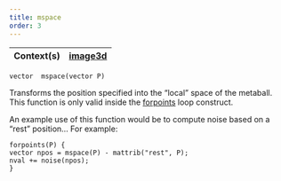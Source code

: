 ```yaml
---
title: mspace
order: 3
---
```

| Context(s) | [image3d](../contexts/image3d.html) |
| --- | --- |

`vector  mspace(vector P)`

Transforms the position specified into the “local” space of the
metaball. This function is only valid inside the [forpoints](forpoints.html) loop
construct.

An example use of this function would be to compute noise based on a
“rest” position… For example:

```vex
forpoints(P) {
vector npos = mspace(P) - mattrib("rest", P);
nval += noise(npos);
}

```
